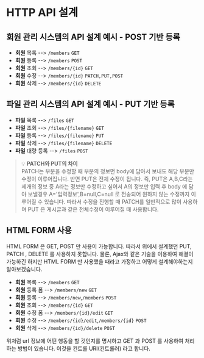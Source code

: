 # **HTTP API 설계** 
## **회원 관리 시스템의 API 설계 예시 - POST 기반 등록**
* **회원** 목록 --> `/members` `GET`
* **회원** 등록 --> `/members` `POST`
* **회원** 조회 --> `/members/{id}` `GET`
* **회원** 수정 --> `/members/{id}` `PATCH,PUT,POST`
* **회원** 삭제 --> `/members/{id}` `DELETE`

## **파일 관리 시스템의 API 설계 예시 - PUT 기반 등록**
* **파일** 목록 --> `/files` `GET`
* **파일** 조회 --> `/files/{filename}` `GET`
* **파일** 등록 --> `/files/{filename}` `PUT`
* **파일** 삭제 --> `/files/{filename}` `DELETE`
* **파일** 대량 등록 --> `/files` `POST`

> 💡 **PATCH와 PUT의 차이** <br>
> PATCH는 부분을 수정할 때 부분의 정보면 body에 담아서 보내도 해당 부분만 수정이 이루어집니다. 반면 PUT은 전체 수정이 됩니다. 즉, PUT은 A,B,C라는 세개의 정보 중 A라는 정보만 수정하고 싶어서 A의 정보만 입력 후 body 에 담아 보낼경우 A='입력정보',B=null,C=null 로 전송되어 원하지 않는 수정까지 이루어질 수 있습니다. 따라서 수정을 진행할 때 PATCH를 일반적으로 많이 사용하며 PUT 은 게시글과 같은 전체수정이 이루어질 때 사용합니다. 

## **HTML FORM 사용**
HTML FORM 은 GET, POST 만 사용이 가능합니다. 따라서 위에서 설계했던 PUT, PATCH , DELETE 를 사용하지 못합니다. 물론, Ajax와 같은 기술을 이용하여 해결이 가능하긴 하지만 HTML FORM 만 사용했을 때라고 가정하고 어떻게 설계해야하는지 알아보겠습니다. 

* **회원** 목록 --> `/members` `GET`
* **회원** 등록 폼 --> `/members/new` `GET`
* **회원** 등록 --> `/members/new`,`/members` `POST`
* **회원** 조회 --> `/members/{id}` `GET`
* **회원** 수정 폼 --> `/members/{id}/edit` `GET`
* **회원** 수정 --> `/members/{id}/edit`,`/members/{id}` `POST`
* **회원** 삭제 --> `/members/{id}/delete` `POST`

위처럼 url 정보에 어떤 행동을 할 것인지를 명시하고 GET 과 POST 를 사용하여 처리하는 방법이 있습니다. 이것을 컨트롤 URI(컨트롤러) 라고 합니다. 
